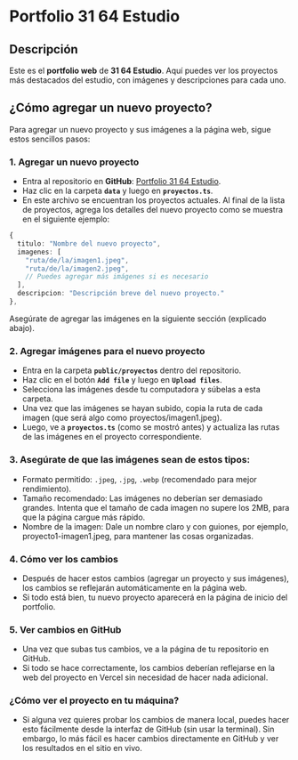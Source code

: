 # Portfolio 31 64 Estudio

## Descripción

Este es el **portfolio web** de **31 64 Estudio**. Aquí puedes ver los proyectos más destacados del estudio, con imágenes y descripciones para cada uno.

## ¿Cómo agregar un nuevo proyecto?

Para agregar un nuevo proyecto y sus imágenes a la página web, sigue estos sencillos pasos:

### 1. **Agregar un nuevo proyecto**

- Entra al repositorio en **GitHub**: [Portfolio 31 64 Estudio](https://github.com/lalipognante/portfolio-3164-estudio).
- Haz clic en la carpeta **`data`** y luego en **`proyectos.ts`**.
- En este archivo se encuentran los proyectos actuales. Al final de la lista de proyectos, agrega los detalles del nuevo proyecto como se muestra en el siguiente ejemplo:

```ts
{
  titulo: "Nombre del nuevo proyecto",
  imagenes: [
    "ruta/de/la/imagen1.jpeg",
    "ruta/de/la/imagen2.jpeg",
    // Puedes agregar más imágenes si es necesario
  ],
  descripcion: "Descripción breve del nuevo proyecto."
},
```
Asegúrate de agregar las imágenes en la siguiente sección (explicado abajo).

### 2. **Agregar imágenes para el nuevo proyecto**
- Entra en la carpeta **`public/proyectos`** dentro del repositorio.
- Haz clic en el botón **`Add file`** y luego en **`Upload files`**.
- Selecciona las imágenes desde tu computadora y súbelas a esta carpeta.
- Una vez que las imágenes se hayan subido, copia la ruta de cada imagen (que será algo como proyectos/imagen1.jpeg).
- Luego, ve a **`proyectos.ts`** (como se mostró antes) y actualiza las rutas de las imágenes en el proyecto correspondiente.

### 3. **Asegúrate de que las imágenes sean de estos tipos:**
- Formato permitido: `.jpeg`, `.jpg`, `.webp` (recomendado para mejor rendimiento).
- Tamaño recomendado: Las imágenes no deberían ser demasiado grandes. Intenta que el tamaño de cada imagen no supere los 2MB, para que la página cargue más rápido.
- Nombre de la imagen: Dale un nombre claro y con guiones, por ejemplo, proyecto1-imagen1.jpeg, para mantener las cosas organizadas.

### 4. **Cómo ver los cambios**
- Después de hacer estos cambios (agregar un proyecto y sus imágenes), los cambios se reflejarán automáticamente en la página web.
- Si todo está bien, tu nuevo proyecto aparecerá en la página de inicio del portfolio.

###  **5. Ver cambios en GitHub**
- Una vez que subas tus cambios, ve a la página de tu repositorio en GitHub.
- Si todo se hace correctamente, los cambios deberían reflejarse en la web del proyecto en Vercel sin necesidad de hacer nada adicional.

###  **¿Cómo ver el proyecto en tu máquina?**
- Si alguna vez quieres probar los cambios de manera local, puedes hacer esto fácilmente desde la interfaz de GitHub (sin usar la terminal). Sin embargo, lo más fácil es hacer cambios directamente en GitHub y ver los resultados en el sitio en vivo.
